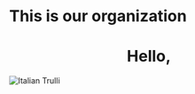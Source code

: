# This is our organization
<div align = "center"> 
  <h1>Hello, </h1>
  
</div>
<img src="pic_trulli.jpg" alt="Italian Trulli">
